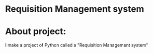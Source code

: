 # Requisition Management system

# About project:
I make a project of Python called a "Requisition Management system"
